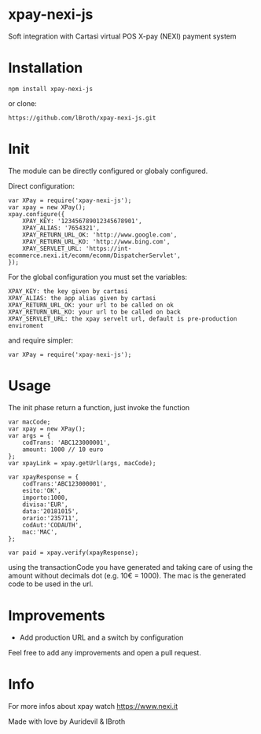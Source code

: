 xpay-nexi-js
=================
Soft integration with Cartasì virtual POS X-pay (NEXI) payment system

Installation
=================
	npm install xpay-nexi-js

or clone:

	https://github.com/lBroth/xpay-nexi-js.git

Init
=================
The module can be directly configured or globaly configured.

Direct configuration:

    var XPay = require('xpay-nexi-js');
    var xpay = new XPay();
    xpay.configure({
        XPAY_KEY: '123456789012345678901',
        XPAY_ALIAS: '7654321',
        XPAY_RETURN_URL_OK: 'http://www.google.com',
        XPAY_RETURN_URL_KO: 'http://www.bing.com',
        XPAY_SERVLET_URL: 'https://int-ecommerce.nexi.it/ecomm/ecomm/DispatcherServlet',
    });

For the global configuration you must set the variables:

	XPAY_KEY: the key given by cartasi
	XPAY_ALIAS: the app alias given by cartasi
	XPAY_RETURN_URL_OK: your url to be called on ok
	XPAY_RETURN_URL_KO: your url to be called on back
	XPAY_SERVLET_URL: the xpay servelt url, default is pre-production enviroment 

and require simpler:
	
	var XPay = require('xpay-nexi-js');
	

Usage
=================
The init phase return a function, just invoke the function

	var macCode;
	var xpay = new XPay();
	var args = {
        codTrans: 'ABC123000001',
        amount: 1000 // 10 euro
    };
	var xpayLink = xpay.getUrl(args, macCode);
	
	var xpayResponse = {
        codTrans:'ABC123000001',
        esito:'OK',
        importo:1000,
        divisa:'EUR',
        data:'20181015',
        orario:'235711',
        codAut:'CODAUTH',
        mac:'MAC',
    };
    
    var paid = xpay.verify(xpayResponse);
            
using the transactionCode you have generated and taking care of using the amount without decimals dot (e.g. 10€ = 1000). The mac is the generated code to be used in the url.

Improvements
=================
- Add production URL and a switch by configuration

Feel free to add any improvements and open a pull request.

Info
=================
For more infos about xpay watch https://www.nexi.it

Made with love by Auridevil & lBroth
